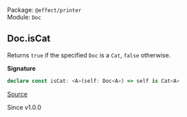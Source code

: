 Package: `@effect/printer`<br />
Module: `Doc`<br />

## Doc.isCat

Returns `true` if the specified `Doc` is a `Cat`, `false` otherwise.

**Signature**

```ts
declare const isCat: <A>(self: Doc<A>) => self is Cat<A>
```

[Source](https://github.com/Effect-TS/effect/tree/main/packages/printer/src/Doc.ts#L374)

Since v1.0.0